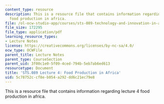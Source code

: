 ```yaml
---
content_type: resource
description: This is a resource file that contains information regarding lecture 4
  food production in africa.
file: /ol-ocw-studio-app/courses/sts-089-technology-and-innovation-in-africa-fall-2014/5c78752ccf8eb054a292dd6c21ec79e8_MITSTS_089F14_Lecture4.pdf
file_size: 172295
file_type: application/pdf
learning_resource_types:
- Lecture Notes
license: https://creativecommons.org/licenses/by-nc-sa/4.0/
ocw_type: OCWFile
parent_title: Lecture Notes
parent_type: CourseSection
parent_uid: 3f00c1e0-5f09-4ced-794b-5eb7ab6ed613
resourcetype: Document
title: 'STS.089 Lecture 4: Food Production in Africa'
uid: 5c78752c-cf8e-b054-a292-dd6c21ec79e8
---
```

This is a resource file that contains information regarding lecture 4 food production in africa.